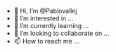 - 👋 Hi, I’m @Pablovallej
- 👀 I’m interested in ...
- 🌱 I’m currently learning ...
- 💞️ I’m looking to collaborate on ...
- 📫 How to reach me ...

<!---
Pablovallej/Pablovallej is a ✨ special ✨ repository because its `README.md` (this file) appears on your GitHub profile.
You can click the Preview link to take a look at your changes.
--->
